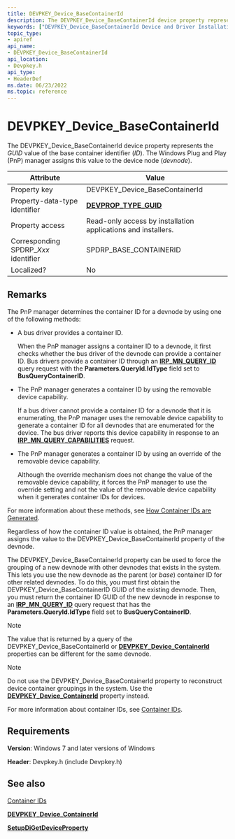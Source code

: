 ```yaml
---
title: DEVPKEY_Device_BaseContainerId
description: The DEVPKEY_Device_BaseContainerId device property represents the GUID value of the base container identifier (ID).
keywords: ["DEVPKEY_Device_BaseContainerId Device and Driver Installation"]
topic_type:
- apiref
api_name:
- DEVPKEY_Device_BaseContainerId
api_location:
- Devpkey.h
api_type:
- HeaderDef
ms.date: 06/23/2022
ms.topic: reference
---
```


# DEVPKEY_Device_BaseContainerId

The DEVPKEY_Device_BaseContainerId device property represents the *GUID* value of the base container identifier (*ID*). The Windows Plug and Play (PnP) manager assigns this value to the device node (*devnode*).

| Attribute | Value |
|--|--|
| Property key | DEVPKEY_Device_BaseContainerId |
| Property-data-type identifier | [**DEVPROP_TYPE_GUID**](./devprop-type-guid.md) |
| Property access | Read-only access by installation applications and installers. |
| Corresponding SPDRP_*Xxx* identifier | SPDRP_BASE_CONTAINERID |
| Localized? | No |

## Remarks

The PnP manager determines the container ID for a devnode by using one of the following methods:

- A bus driver provides a container ID.

    When the PnP manager assigns a container ID to a devnode, it first checks whether the bus driver of the devnode can provide a container ID. Bus drivers provide a container ID through an [**IRP_MN_QUERY_ID**](../kernel/irp-mn-query-id.md) query request with the **Parameters.QueryId.IdType** field set to **BusQueryContainerID**.

- The PnP manager generates a container ID by using the removable device capability.

    If a bus driver cannot provide a container ID for a devnode that it is enumerating, the PnP manager uses the removable device capability to generate a container ID for all devnodes that are enumerated for the device. The bus driver reports this device capability in response to an [**IRP_MN_QUERY_CAPABILITIES**](../kernel/irp-mn-query-capabilities.md) request.

- The PnP manager generates a container ID by using an override of the removable device capability.

    Although the override mechanism does not change the value of the removable device capability, it forces the PnP manager to use the override setting and not the value of the removable device capability when it generates container IDs for devices.

For more information about these methods, see [How Container IDs are Generated](./how-container-ids-are-generated.md).

Regardless of how the container ID value is obtained, the PnP manager assigns the value to the DEVPKEY_Device_BaseContainerId property of the devnode.

The DEVPKEY_Device_BaseContainerId property can be used to force the grouping of a new devnode with other devnodes that exists in the system. This lets you use the new devnode as the parent (or *base*) container ID for other related devnodes. To do this, you must first obtain the DEVPKEY_Device_BaseContainerID GUID of the existing devnode. Then, you must return the container ID GUID of the new devnode in response to an [**IRP_MN_QUERY_ID**](../kernel/irp-mn-query-id.md) query request that has the **Parameters.QueryId.IdType** field set to **BusQueryContainerID**.

> [!NOTE]
> The value that is returned by a query of the DEVPKEY_Device_BaseContainerId or [**DEVPKEY_Device_ContainerId**](devpkey-device-containerid.md) properties can be different for the same devnode.

> [!NOTE]
> Do not use the DEVPKEY_Device_BaseContainerId property to reconstruct device container groupings in the system. Use the [**DEVPKEY_Device_ContainerId**](devpkey-device-containerid.md) property instead.

For more information about container IDs, see [Container IDs](./container-ids.md).

## Requirements

**Version**: Windows 7 and later versions of Windows

**Header**: Devpkey.h (include Devpkey.h)

## See also

[Container IDs](./container-ids.md)

[**DEVPKEY_Device_ContainerId**](devpkey-device-containerid.md)

[**SetupDiGetDeviceProperty**](/windows/win32/api/setupapi/nf-setupapi-setupdigetdevicepropertyw)
